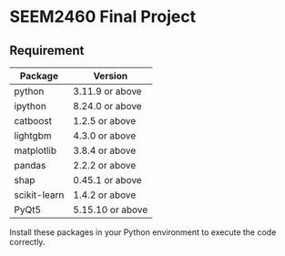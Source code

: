 # SEEM2460 Final Project
## Requirement

| Package      | Version          |
|--------------|------------------|
| python       | 3.11.9 or above  |
| ipython      | 8.24.0 or above  | 
| catboost     | 1.2.5 or above   |
| lightgbm     | 4.3.0 or above   |
| matplotlib   | 3.8.4 or above   |
| pandas       | 2.2.2 or above   |
| shap         | 0.45.1 or above  |
| scikit-learn | 1.4.2 or above   |
| PyQt5        | 5.15.10 or above |

Install these packages in your Python environment to execute the code correctly.

